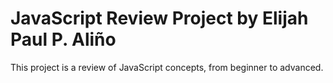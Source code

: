 # JavaScript Review Project by Elijah Paul P. Aliño
This project is a review of JavaScript concepts, from beginner to advanced.